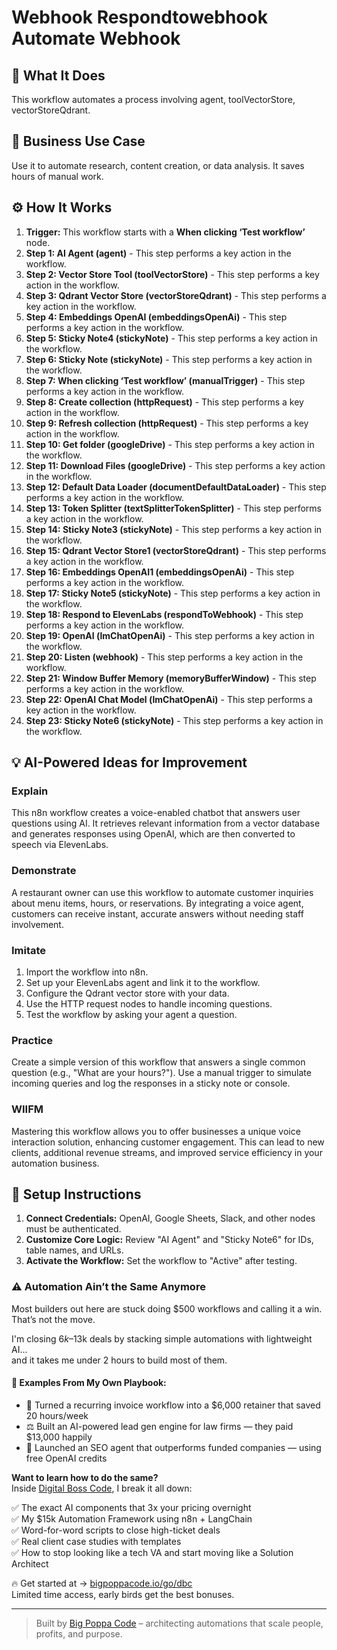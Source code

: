 # Webhook Respondtowebhook Automate Webhook

## 🚀 What It Does
This workflow automates a process involving agent, toolVectorStore, vectorStoreQdrant.

## 💼 Business Use Case
Use it to automate research, content creation, or data analysis. It saves hours of manual work.

## ⚙️ How It Works
1.  **Trigger:** This workflow starts with a **When clicking ‘Test workflow’** node.
2. **Step 1: AI Agent (agent)** - This step performs a key action in the workflow.
3. **Step 2: Vector Store Tool (toolVectorStore)** - This step performs a key action in the workflow.
4. **Step 3: Qdrant Vector Store (vectorStoreQdrant)** - This step performs a key action in the workflow.
5. **Step 4: Embeddings OpenAI (embeddingsOpenAi)** - This step performs a key action in the workflow.
6. **Step 5: Sticky Note4 (stickyNote)** - This step performs a key action in the workflow.
7. **Step 6: Sticky Note (stickyNote)** - This step performs a key action in the workflow.
8. **Step 7: When clicking ‘Test workflow’ (manualTrigger)** - This step performs a key action in the workflow.
9. **Step 8: Create collection (httpRequest)** - This step performs a key action in the workflow.
10. **Step 9: Refresh collection (httpRequest)** - This step performs a key action in the workflow.
11. **Step 10: Get folder (googleDrive)** - This step performs a key action in the workflow.
12. **Step 11: Download Files (googleDrive)** - This step performs a key action in the workflow.
13. **Step 12: Default Data Loader (documentDefaultDataLoader)** - This step performs a key action in the workflow.
14. **Step 13: Token Splitter (textSplitterTokenSplitter)** - This step performs a key action in the workflow.
15. **Step 14: Sticky Note3 (stickyNote)** - This step performs a key action in the workflow.
16. **Step 15: Qdrant Vector Store1 (vectorStoreQdrant)** - This step performs a key action in the workflow.
17. **Step 16: Embeddings OpenAI1 (embeddingsOpenAi)** - This step performs a key action in the workflow.
18. **Step 17: Sticky Note5 (stickyNote)** - This step performs a key action in the workflow.
19. **Step 18: Respond to ElevenLabs (respondToWebhook)** - This step performs a key action in the workflow.
20. **Step 19: OpenAI (lmChatOpenAi)** - This step performs a key action in the workflow.
21. **Step 20: Listen (webhook)** - This step performs a key action in the workflow.
22. **Step 21: Window Buffer Memory (memoryBufferWindow)** - This step performs a key action in the workflow.
23. **Step 22: OpenAI Chat Model (lmChatOpenAi)** - This step performs a key action in the workflow.
24. **Step 23: Sticky Note6 (stickyNote)** - This step performs a key action in the workflow.

## 💡 AI-Powered Ideas for Improvement
### Explain
This n8n workflow creates a voice-enabled chatbot that answers user questions using AI. It retrieves relevant information from a vector database and generates responses using OpenAI, which are then converted to speech via ElevenLabs.

### Demonstrate
A restaurant owner can use this workflow to automate customer inquiries about menu items, hours, or reservations. By integrating a voice agent, customers can receive instant, accurate answers without needing staff involvement.

### Imitate
1. Import the workflow into n8n.
2. Set up your ElevenLabs agent and link it to the workflow.
3. Configure the Qdrant vector store with your data.
4. Use the HTTP request nodes to handle incoming questions.
5. Test the workflow by asking your agent a question.

### Practice
Create a simple version of this workflow that answers a single common question (e.g., "What are your hours?"). Use a manual trigger to simulate incoming queries and log the responses in a sticky note or console.

### WIIFM
Mastering this workflow allows you to offer businesses a unique voice interaction solution, enhancing customer engagement. This can lead to new clients, additional revenue streams, and improved service efficiency in your automation business.

## 🔧 Setup Instructions
1. **Connect Credentials:** OpenAI, Google Sheets, Slack, and other nodes must be authenticated.
2. **Customize Core Logic:** Review "AI Agent" and "Sticky Note6" for IDs, table names, and URLs.
3. **Activate the Workflow:** Set the workflow to "Active" after testing.

### ⚠️ Automation Ain’t the Same Anymore

Most builders out here are stuck doing $500 workflows and calling it a win.  
That’s not the move.  

I'm closing $6k–$13k deals by stacking simple automations with lightweight AI...  
and it takes me under 2 hours to build most of them.

#### 🧠 Examples From My Own Playbook:
- 🔁 Turned a recurring invoice workflow into a $6,000 retainer that saved 20 hours/week  
- ⚖️ Built an AI-powered lead gen engine for law firms — they paid $13,000 happily  
- 🚀 Launched an SEO agent that outperforms funded companies — using free OpenAI credits  

**Want to learn how to do the same?**  
Inside [Digital Boss Code](https://bigpoppacode.io/go/dbc), I break it all down:

✅ The exact AI components that 3x your pricing overnight  
✅ My $15k Automation Framework using n8n + LangChain  
✅ Word-for-word scripts to close high-ticket deals  
✅ Real client case studies with templates  
✅ How to stop looking like a tech VA and start moving like a Solution Architect  

🔥 Get started at → [bigpoppacode.io/go/dbc](https://bigpoppacode.io/go/dbc)  
Limited time access, early birds get the best bonuses.

---
> Built by [Big Poppa Code](https://bigpoppacode.io) – architecting automations that scale people, profits, and purpose.
